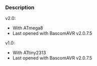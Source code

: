 ### Description

v2.0:
- With ATmega8
- Last opened with BascomAVR v2.0.7.5

v1.0:
- With ATtiny2313
- Last opened with BascomAVR v2.0.7.5